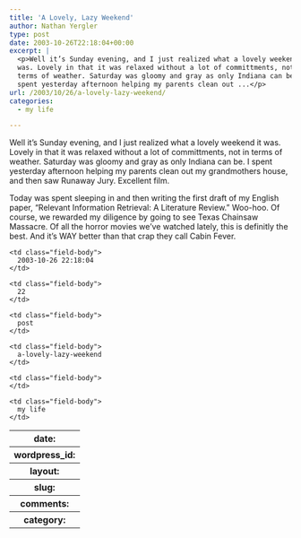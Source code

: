 ```yaml
---
title: 'A Lovely, Lazy Weekend'
author: Nathan Yergler
type: post
date: 2003-10-26T22:18:04+00:00
excerpt: |
  <p>Well it’s Sunday evening, and I just realized what a lovely weekend it
  was. Lovely in that it was relaxed without a lot of committments, not in
  terms of weather. Saturday was gloomy and gray as only Indiana can be. I
  spent yesterday afternoon helping my parents clean out ...</p>
url: /2003/10/26/a-lovely-lazy-weekend/
categories:
  - my life

---
```

Well it’s Sunday evening, and I just realized what a lovely weekend it was. Lovely in that it was relaxed without a lot of committments, not in terms of weather. Saturday was gloomy and gray as only Indiana can be. I spent yesterday afternoon helping my parents clean out my grandmothers house, and then saw Runaway Jury. Excellent film.

Today was spent sleeping in and then writing the first draft of my English paper, “Relevant Information Retrieval: A Literature Review.” Woo-hoo. Of course, we rewarded my diligence by going to see Texas Chainsaw Massacre. Of all the horror movies we’ve watched lately, this is definitly the best. And it’s <span class="caps">WAY</span> better than that crap they call Cabin Fever.

<table class="docutils field-list" frame="void" rules="none">
  <col class="field-name" /> <col class="field-body" /> <tr class="field">
    <th class="field-name">
      date:
    </th>

    <td class="field-body">
      2003-10-26 22:18:04
    </td>
  </tr>

  <tr class="field">
    <th class="field-name">
      wordpress_id:
    </th>

    <td class="field-body">
      22
    </td>
  </tr>

  <tr class="field">
    <th class="field-name">
      layout:
    </th>

    <td class="field-body">
      post
    </td>
  </tr>

  <tr class="field">
    <th class="field-name">
      slug:
    </th>

    <td class="field-body">
      a-lovely-lazy-weekend
    </td>
  </tr>

  <tr class="field">
    <th class="field-name">
      comments:
    </th>

    <td class="field-body">
    </td>
  </tr>

  <tr class="field">
    <th class="field-name">
      category:
    </th>

    <td class="field-body">
      my life
    </td>
  </tr>
</table>